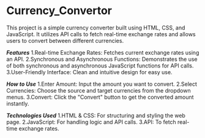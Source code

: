 # Currency_Convertor
This project is a simple currency converter built using HTML, CSS, and JavaScript. It utilizes API calls to fetch real-time exchange rates and allows users to convert between different currencies.

_**Features**_
1.Real-time Exchange Rates: Fetches current exchange rates using an API.
2.Synchronous and Asynchronous Functions: Demonstrates the use of both synchronous and asynchronous JavaScript functions for API calls.
3.User-Friendly Interface: Clean and intuitive design for easy use.

_**How to Use**_
1.Enter Amount: Input the amount you want to convert.
2.Select Currencies: Choose the source and target currencies from the dropdown menus.
3.Convert: Click the "Convert" button to get the converted amount instantly.

**_Technologies Used_**
1.HTML & CSS: For structuring and styling the web page.
2.JavaScript: For handling logic and API calls.
3.API: To fetch real-time exchange rates.
